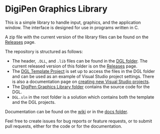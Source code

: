 # DigiPen Graphics Library

This is a simple library to handle input, graphics, and the application window. The interface is designed for use in programs written in C.

A zip file with the current version of the library files can be found on the [Releases](https://github.com/DigiPen-Faculty/DigiPen-Graphics-Library/releases) page. 

The repository is structured as follows:
- The header, `.DLL`, and `.lib` files can be found in the [DGL folder](./DGL/). The current released version of this folder is on the [Releases](https://github.com/DigiPen-Faculty/DigiPen-Graphics-Library/releases) page. 
- The [DGL Template Project](./DGL_Template_Project/) is set up to access the files in the DGL folder and can be used as an example of Visual Studio project settings. There is also a documentation page on [creating new Visual Studio projects](https://github.com/DigiPen-Faculty/DigiPen-Graphics-Library/wiki/Visual-Studio-Projects).
- The [DigiPen Graphics Library folder](./DigiPen_Graphics_Library/) contains the source code for the DGL. 
- `DGL.sln` in the root folder is a solution which contains both the template and the DGL projects.

Documentation can be found on the [wiki](https://github.com/DigiPen-Faculty/DigiPen-Graphics-Library/wiki) or in the [docs folder](./docs/).

Feel free to create issues for bug reports or feature requests, or to submit pull requests, either for the code or for the documentation.
